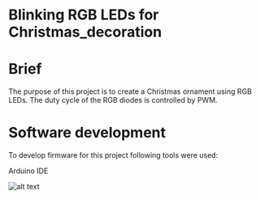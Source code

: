 # Blinking RGB LEDs for Christmas_decoration

# Brief
The purpose of this project is to create a Christmas ornament using RGB LEDs.
The duty cycle of the RGB diodes is controlled by PWM.


# Software development
To develop firmware for this project following tools were used:

Arduino IDE

![alt text](https://github.com/Siamian/Arduino-projects/blob/5a9fb5fd7f55211b7f4689031141134b7da63fde/Blinking_RGB_LEDs_for_Christmas_decoration/Electrical%20scheme%20of%20the%20project.jpg "Logo Title Text 1")

